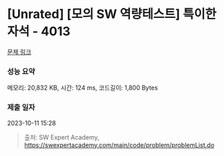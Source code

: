# [Unrated] [모의 SW 역량테스트] 특이한 자석 - 4013 

[문제 링크](https://swexpertacademy.com/main/code/problem/problemDetail.do?contestProbId=AWIeV9sKkcoDFAVH) 

### 성능 요약

메모리: 20,832 KB, 시간: 124 ms, 코드길이: 1,800 Bytes

### 제출 일자

2023-10-11 15:28



> 출처: SW Expert Academy, https://swexpertacademy.com/main/code/problem/problemList.do
